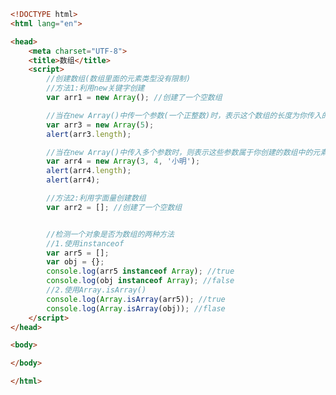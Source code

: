 
<BlogInfo id="225" title="21.数组" author="白日梦想猿" pv=0 read_times=0 pre_cost_time="0分44秒" category="js学习" tag_list="['js学习']" create_time="2020.08.04 13:05:17" update_time="2020.08.05 16:14:55" />

```html
<!DOCTYPE html>
<html lang="en">

<head>
    <meta charset="UTF-8">
    <title>数组</title>
    <script>
        //创建数组(数组里面的元素类型没有限制)
        //方法1:利用new关键字创建 
        var arr1 = new Array(); //创建了一个空数组

        //当在new Array()中传一个参数(一个正整数)时，表示这个数组的长度为你传入的数字
        var arr3 = new Array(5);
        alert(arr3.length);

        //当在new Array()中传入多个参数时，则表示这些参数属于你创建的数组中的元素
        var arr4 = new Array(3, 4, '小明');
        alert(arr4.length);
        alert(arr4);

        //方法2:利用字面量创建数组
        var arr2 = []; //创建了一个空数组


        //检测一个对象是否为数组的两种方法
        //1.使用instanceof
        var arr5 = [];
        var obj = {};
        console.log(arr5 instanceof Array); //true
        console.log(obj instanceof Array); //false
        //2.使用Array.isArray()
        console.log(Array.isArray(arr5)); //true
        console.log(Array.isArray(obj)); //flase
    </script>
</head>

<body>

</body>

</html>
```
